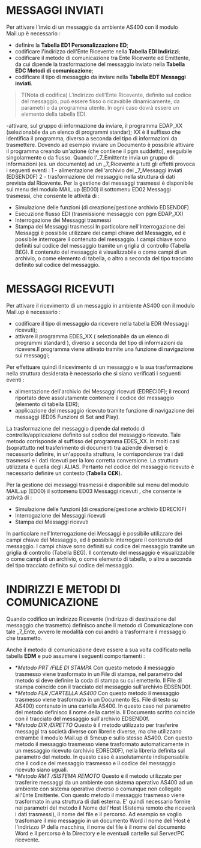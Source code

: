 # MESSAGGI INVIATI

Per attivare l'invio di un messaggio da ambiente AS400 con il modulo Mail.up è necessario : 
- definire la  **Tabella ED1 Personalizzazione ED**;
- codificare l'indirizzo dell'Ente Ricevente nella  **Tabella EDI Indirizzi**;
- codificare il metodo di comunicazione tra Ente Ricevente ed Emittente, da  cui dipende la trasformazione del messaggio inviato nella **Tabella EDC Metodi di comunicazione**;
- codificare il tipo di messaggio da inviare nella  **Tabella EDT Messaggi inviati**.
> T(Nota di codifica)
L'indirizzo dell'Ente Ricevente,  definito  sul  codice  del  messaggio, può essere fisso o ricavabile dinamicamente, da parametri o da programma utente. In ogni caso dovrà essere un elemento della tabella EDI.

-attivare,  sul gruppo di informazione da inviare,  il  programma  EDAP_XX   (selezionabile  da un elenco di programmi standar); XX è il  suffisso che identifica il programma,  diverso  a  seconda del tipo di informazioni da trasmettere.
Dovendo ad esempio inviare un  Documento è possibile attivare il programma creando un'azione (che contiene il pgm suddetto), eseguibile singolarmente o da flusso.
Quando l'_7_Emittente invia un gruppo di informazioni (es. un documento)  ad un _7_Ricevente a tutti gli effetti provoca i seguenti eventi : 
1 - alimentazione dell'archivio dei _7_Messaggi inviati (EDSEND0F)
2 - trasformazione  del messaggio nella struttura di dati prevista dal Ricevente.
Per  la  gestione  dei  messaggi trasmessi è disponibile sul menu del modulo MAIL.up  (ED00)  il sottomenu ED02 Messaggi trasmessi, che consente le attività di : 
- Simulazione delle funzioni (di creazione/gestione archivio EDSEND0F)
- Esecuzione flusso EDI (trasmissione messaggio con pgm EDAP_XX)
- Interrogazione dei Messaggi trasmessi
- Stampa dei Messaggi trasmessi
In particolare nell'Interrogazione dei Messaggi  è  possibile utilizzare dei campi chiave del Messaggio, ed è possibile interrogare il contenuto del messaggio.
I campi chiave sono definiti sul codice del messaggio tramite un  griglia di controllo (Tabella B£G).
Il contenuto del messaggio è visualizzabile o come campi  di  un archivio, o come elemento di tabella, o altro a seconda del tipo tracciato definito  sul codice del messaggio.

# MESSAGGI RICEVUTI

Per attivare il  ricevimento di un messaggio in ambiente AS400 con il modulo Mail.up è necessario : 
- codificare il tipo di messaggio da ricevere nella tabella  EDR  (Messaggi ricevuti);
- attivare il programma EDES_XX  ( selezionabile  da un elenco di programmi standard ),  diverso  a  seconda del tipo di informazioni da ricevere.Il  programma viene attivato tramite una funzione di navigazione sui messaggi;

Per effettuare quindi il ricevimento di un messaggio e la sua trasformazione nella struttura desiderata è necessario che si siano verificati i seguenti eventi : 
- alimentazione dell'archivio dei Messaggi ricevuti (EDRECI0F); il record riportato deve assolutamente contenere il codice del messaggio (elemento di tabella EDR);
- applicazione del messaggio ricevuto tramite funzione di navigazione dei messaggi (ED05 Funzioni di Set and Play).

La  trasformazione  del messaggio  dipende dal metodo di controllo/applicazione definito sul codice del messaggio ricevuto.
Tale metodo corrisponde al suffisso del programma EDES_XX.
In molti casi (soprattutto nel trasferimento di documenti tra aziende diverse) è necessario definire, in un'apposita struttura, le corrispondenze tra i dati trasmessi e i dati ricevuti per la loro corretta conversione.
La struttura utilizzata è quella degli ALIAS. Pertanto nel codice del messaggio ricevuto è necessario definire un contesto (**Tabella C£K**).

Per  la  gestione  dei  messaggi trasmessi è disponibile sul menu del modulo MAIL.up  (ED00)  il sottomenu ED03 Messaggi ricevuti , che consente le attività di : 
- Simulazione delle funzioni (di creazione/gestione archivio EDRECI0F)
- Interrogazione dei Messaggi ricevuti
- Stampa dei Messaggi ricevuti

In particolare nell'Interrogazione dei Messaggi  è  possibile utilizzare dei campi chiave del Messaggio, ed è possibile interrogare il contenuto del messaggio.
I campi chiave sono definiti sul codice del messaggio tramite un  griglia di controllo (Tabella B£G).
Il contenuto del messaggio è visualizzabile o come campi  di  un archivio, o come elemento di tabella, o altro a seconda del tipo tracciato definito  sul codice del messaggio.


# INDIRIZZI E METODI DI COMUNICAZIONE

Quando codifico un indirizzo Ricevente (indirizzo di destinazione del messaggio  che trasmetto) definisco anche il metodo di Comunicazione con tale _7_Ente, ovvero le modalità con cui andrò a trasformare il messaggio che trasmetto.

Anche il metodo di comunicazione deve essere a sua volta  codificato nella tabella **EDM** e può assumere i seguenti comportamenti : 

- **Metodo *PRT /FILE DI STAMPA**
  Con questo metodo il messaggio trasmesso viene trasformato in un File di stampa, nel parametro del metodo si deve definire la coda  di  stampa su cui emetterlo. Il File  di  stampa  coincide  con il tracciato del messaggio sull'archivio EDSEND0f.
- **Metodo *FLR /CARTELLA AS400**
  Con  questo metodo il  messaggio  trasmesso viene trasformato in un Documento  (Es.  File  di  testo  su AS400) contenuto in una cartella AS400. In questo caso nel parametro del metodo definisco il nome della cartella. Il Documento scritto coincide con il  tracciato del messaggio sull'archivio EDSEND0f.
- **Metodo *DIR /DIRETTO**
  Questo è il metodo utilizzato per  trasferire messaggi tra società diverse con librerie diverse, ma che utilizzano entrambe il modulo Mail.up di Smeup e sullo stesso AS400.
Con questo metodo il messaggio trasmesso viene trasformato automaticamente in un messaggio ricevuto  (archivio EDRECI0F), nella libreria definita sul parametro del metodo.
In questo caso è assolutamente  indispensabile che il codice del messaggio trasmesso e il codice del messaggio ricevuto siano uguali.
- **Metodo *RMT /SISTEMA REMOTO**
  Questo è il metodo utilizzato  per  trasferire messaggi da un ambiente con sistema  operativo  AS400  ad  un ambiente con sistema operativo diverso o comunque non collegato all'Ente Emittente.
  Con questo metodo il messaggio trasmesso viene trasformato in una struttura di dati esterna.
  E'  quindi  necessario  fornire nei parametri del metodo il Nome dell'Host (Sistema  remoto  che  riceverà  i  dati trasmessi), il nome del file e il percorso.
  Ad esempio se voglio trasfomare il mio messaggio in un  documento  Word il nome dell'Host è l'indirizzo IP della macchina, il nome del file è il nome del  documento  Word  e il percorso è la Directory e le eventuali cartelle sul Server/PC ricevente.


